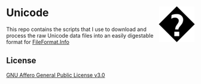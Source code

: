 # Unicode [<img alt="Replacement Character" src="favicon.svg" height="96" align="right" />](https://www.fileformat.info/info/unicode/char/fffd/index.htm)

This repo contains the scripts that I use to download and process the raw Unicode data files into an easily digestable format for [FileFormat.Info](https://www.fileformat.info/info/unicode/index.htm)

## License

[GNU Affero General Public License v3.0](LICENSE.txt)
